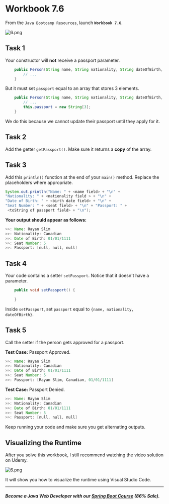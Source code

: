 # Workbook 7.6

From the `Java Bootcamp Resources`, launch **`Workbook 7.6`**.

![6.png](https://firebasestorage.googleapis.com/v0/b/learnthepart-75aed.appspot.com/o/images%2Ffbeacc15-b89a-4783-a96f-280dbe6aca26?alt=media&token=8966c00c-5804-494a-a84a-d88cc3c0fc73)

## **Task 1**

Your constructor will **not** receive a passport parameter. 
```java
    public Person(String name, String nationality, String dateOfBirth, int seatNumber) {
        // ...
    }
```
But it must set `passport` equal to an array that stores 3 elements.

```java
    public Person(String name, String nationality, String dateOfBirth, int seatNumber) {
        // ...
        this.passport = new String[3];
    }
```
We do this because we cannot update their passport until they apply for it.

## **Task 2**

Add the getter `getPassport()`. Make sure it returns a **copy** of the array.

## Task 3
Add this `println()` function at the end of your `main()` method. Replace the placeholders where appropriate.
```java
System.out.println("Name: " + <name field> + "\n" + 
"Nationality: " + <nationality field > + "\n" + 
"Date of Birth: " + <birth date field> + "\n" +
"Seat Number: " + <seat field> + "\n" + "Passport: " +
 <toString of passport field> + "\n");
```


**Your output should appear as follows:**

```java
>>﻿: Name: Rayan Slim
>>﻿: Nationality: Canadian
>>﻿: Date of Birth: 01﻿/﻿01﻿/﻿1111
>>﻿: Seat Number: 5
>>﻿: Passport: [﻿null﻿, null﻿, null﻿]
```

**Task 4**
-------------------
Your code contains a setter `setPassport`. Notice that it doesn't have a parameter.
```java
    public void setPassport() {
        
    }
```
Inside `setPassport`, set `passport` equal to  `{name, nationality, dateOfBirth}`.

**Task 5**
----------------------------

Call the setter if the person gets approved for a passport.

**Test Case:** Passport Approved.

```java
>>﻿: Name: Rayan Slim
>>﻿: Nationality: Canadian
>>﻿: Date of Birth: 01﻿/﻿01﻿/﻿1111
>>﻿: Seat Number: 5
﻿>>﻿: Passport: [Rayan Sl﻿im, Canadian, 01/01/1111]
```

**Test Case:** Passport Denied.

```java
>>﻿: Name: Rayan Slim
>>﻿: Nationality: Canadian
>>﻿: Date of Birth: 01﻿/﻿01﻿/﻿1111
>>﻿: Seat Number: 5
>>﻿: Passport: [﻿null﻿, null﻿, null﻿]
```

Keep running your code and make sure you get alternating outputs.

## Visualizing the Runtime

After you solve this workbook, I still recommend watching the video solution on Udemy.

![6.png](https://firebasestorage.googleapis.com/v0/b/learnthepart-75aed.appspot.com/o/images%2Fe1f73bc1-9499-47ab-a381-9690427cf8f2?alt=media&token=cf881588-392b-48a5-ae65-7fb111ab7fbf)

It will show you how to visualize the runtime using Visual Studio Code.

----------

##### Become a Java Web Developer with our [Spring Boot Course](https://udemy-redirect-app.herokuapp.com/spring) (86% Sale).